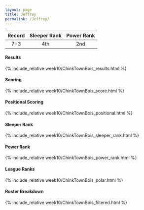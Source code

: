 ```yaml
---
layout: page
title: Jeffrey
permalink: /Jeffrey/
---
```


Record | Sleeper Rank | Power Rank               
:--: | :--: | :--:
7-3 | 4th | 2nd   

#### Results
{% include_relative week10/ChinkTownBois_results.html %}

#### Scoring
{% include_relative week10/ChinkTownBois_score.html %}

#### Positional Scoring
{% include_relative week10/ChinkTownBois_positional.html %}

#### Sleeper Rank
{% include_relative week10/ChinkTownBois_sleeper_rank.html %}

#### Power Rank
{% include_relative week10/ChinkTownBois_power_rank.html %}

#### League Ranks
{% include_relative week10/ChinkTownBois_polar.html %}

#### Roster Breakdown
{% include_relative week10/ChinkTownBois_filtered.html %}
